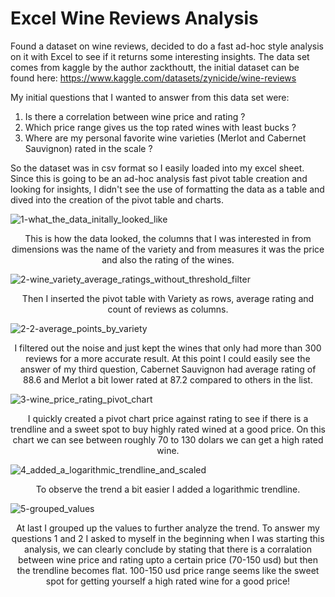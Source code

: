 # Excel Wine Reviews Analysis
Found a dataset on wine reviews, decided to do a fast ad-hoc style analysis on it with Excel to see if it returns some interesting insights.
The data set comes from kaggle by the author zackthoutt, the initial dataset can be found here: https://www.kaggle.com/datasets/zynicide/wine-reviews

My initial questions that I wanted to answer from this data set were:
1) Is there a correlation between wine price and rating ?
2) Which price range gives us the top rated wines with least bucks ?
3) Where are my personal favorite wine varieties (Merlot and Cabernet Sauvignon) rated in the scale ?

So the dataset was in csv format so I easily loaded into my excel sheet. Since this is going to be an ad-hoc analysis fast pivot table creation and looking for insights, I didn't see the use of formatting the data as a table and dived into the creation of the pivot table and charts.


![1-what_the_data_initally_looked_like](https://user-images.githubusercontent.com/44724944/197541292-3b6456f2-9d14-4a57-b98e-f06420f4467d.png)
<p align="center">
This is how the data looked, the columns that I was interested in from dimensions was the name of the variety and from measures it was the price and also the rating of the wines.
</p>


![2-wine_variety_average_ratings_without_threshold_filter](https://user-images.githubusercontent.com/44724944/197541309-9aafc93b-77a5-45f3-89aa-17e1058acd8f.png)
<p align="center">
Then I inserted the pivot table with Variety as rows, average rating and count of reviews as columns.
</p>


![2-2-average_points_by_variety](https://user-images.githubusercontent.com/44724944/197541320-f4761975-24be-4c3f-b94e-10dc1db1d4b6.png)
<p align="center">
I filtered out the noise and just kept the wines that only had more than 300 reviews for a more accurate result. At this point I could easily see the answer of my third question, Cabernet Sauvignon had average rating of 88.6 and Merlot a bit lower rated at 87.2 compared to others in the list.
</p>


![3-wine_price_rating_pivot_chart](https://user-images.githubusercontent.com/44724944/197541333-8b49bf30-8906-49b9-81c9-b3c5d8f226e3.png)
<p align="center">
I quickly created a pivot chart price against rating to see if there is a trendline and a sweet spot to buy highly rated wined at a good price. On this chart we can see between roughly 70 to 130 dolars we can get a high rated wine.
</p>

![4_added_a_logarithmic_trendline_and_scaled](https://user-images.githubusercontent.com/44724944/197541341-6cae9f6f-a48a-44e5-8dbc-4268bef93db7.png)
<p align="center">
To observe the trend a bit easier I added a logarithmic trendline.
</p>


![5-grouped_values](https://user-images.githubusercontent.com/44724944/197541372-808c87d0-cd10-4e97-945d-e5d0c7b8a44c.png)
<p align="center">
At last I grouped up the values to further analyze the trend. To answer my questions 1 and 2 I asked to myself in the beginning when I was starting this analysis, we can clearly conclude by stating that there is a corralation between wine price and rating upto a certain price (70-150 usd) but then the trendline becomes flat. 100-150 usd price range seems like the sweet spot for getting yourself a high rated wine for a good price!
</p>
